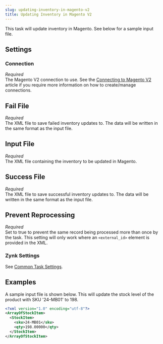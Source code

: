 ```yaml
---
slug: updating-inventory-in-magento-v2
title: Updating Inventory in Magento V2
---
```

This task will update inventory in Magento. See below for a sample input file.

## Settings
### Connection
_Required_  
The Magento V2 connection to use. See the [Connecting to Magento V2](connecting-to-magento-v2) article if you require more information on how to create/manage connections.

## Fail File
_Required_  
The XML file to save failed inventory updates to. The data will be written in the same format as the input file.

## Input File
_Required_  
The XML file containing the inventory to be updated in Magento.

## Success File
_Required_  
The XML file to save successful inventory updates to. The data will be written in the same format as the input file.

## Prevent Reprocessing
_Required_  
Set to true to prevent the same record being processed more than once by the task. This setting will only work where an `<external_id>` element is provided in the XML.

### Zynk Settings
See [Common Task Settings](common-task-settings).

## Examples
A sample input file is shown below. This will update the stock level of the product with SKU '24-MB01' to 198.
```xml
<?xml version="1.0" encoding="utf-8"?>
<ArrayOfStockItem>
  <StockItem>
    <sku>24-MB01</sku>
    <qty>198.00000</qty>
  </StockItem>
</ArrayOfStockItem>
```